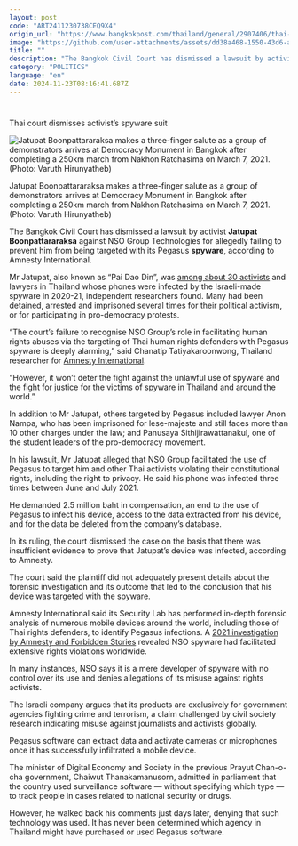```yaml
---
layout: post
code: "ART2411230738CEQ9X4"
origin_url: "https://www.bangkokpost.com/thailand/general/2907406/thai-court-dismisses-activists-spyware-suit"
image: "https://github.com/user-attachments/assets/dd38a468-1550-43d6-ab91-10d39a83f181"
title: ""
description: "The Bangkok Civil Court has dismissed a lawsuit by activist  Jatupat Boonpattararaksa  against NSO Group Technologies for allegedly failing to prevent him from being targeted with its Pegasus  spyware , according to Amnesty International."
category: "POLITICS"
language: "en"
date: 2024-11-23T08:16:41.687Z
---
```


# 

Thai court dismisses activist’s spyware suit

![Jatupat Boonpattararaksa makes a three-finger salute as a group of demonstrators arrives at Democracy Monument in Bangkok after completing a 250km march from Nakhon Ratchasima on March 7, 2021. (Photo: Varuth Hirunyatheb)](https://github.com/user-attachments/assets/8cdd333e-8286-4f0b-8aa8-1e480bf68e2a)

Jatupat Boonpattararaksa makes a three-finger salute as a group of demonstrators arrives at Democracy Monument in Bangkok after completing a 250km march from Nakhon Ratchasima on March 7, 2021. (Photo: Varuth Hirunyatheb)

The Bangkok Civil Court has dismissed a lawsuit by activist **Jatupat Boonpattararaksa** against NSO Group Technologies for allegedly failing to prevent him from being targeted with its Pegasus **spyware**, according to Amnesty International.

Mr Jatupat, also known as “Pai Dao Din”, was [among about 30 activists](https://www.bangkokpost.com/thailand/general/2348513/thai-democracy-activists-targeted-by-pegasus-spyware-report) and lawyers in Thailand whose phones were infected by the Israeli-made spyware in 2020-21, independent researchers found. Many had been detained, arrested and imprisoned several times for their political activism, or for participating in pro-democracy protests.

“The court’s failure to recognise NSO Group’s role in facilitating human rights abuses via the targeting of Thai human rights defenders with Pegasus spyware is deeply alarming,” said Chanatip Tatiyakaroonwong, Thailand researcher for [Amnesty International](https://www.amnesty.org/en/latest/news/2024/11/thailand-dismissal-of-landmark-case-a-critical-and-alarming-setback-in-fight-against-unlawful-use-of-spyware/).

“However, it won’t deter the fight against the unlawful use of spyware and the fight for justice for the victims of spyware in Thailand and around the world.”

In addition to Mr Jatupat, others targeted by Pegasus included lawyer Anon Nampa, who has been imprisoned for lese-majeste and still faces more than 10 other charges under the law; and Panusaya Sithijirawattanakul, one of the student leaders of the pro-democracy movement.

In his lawsuit, Mr Jatupat alleged that NSO Group facilitated the use of Pegasus to target him and other Thai activists violating their constitutional rights, including the right to privacy. He said his phone was infected three times between June and July 2021.

He demanded 2.5 million baht in compensation, an end to the use of Pegasus to infect his device, access to the data extracted from his device, and for the data be deleted from the company’s database.

In its ruling, the court dismissed the case on the basis that there was insufficient evidence to prove that Jatupat’s device was infected, according to Amnesty.

The court said the plaintiff did not adequately present details about the forensic investigation and its outcome that led to the conclusion that his device was targeted with the spyware.

Amnesty International said its Security Lab has performed in-depth forensic analysis of numerous mobile devices around the world, including those of Thai rights defenders, to identify Pegasus infections. A [2021 investigation by Amnesty and Forbidden Stories](https://securitylab.amnesty.org/case-study-the-pegasus-project/) revealed NSO spyware had facilitated extensive rights violations worldwide.

In many instances, NSO says it is a mere developer of spyware with no control over its use and denies allegations of its misuse against rights activists.

The Israeli company argues that its products are exclusively for government agencies fighting crime and terrorism, a claim challenged by civil society research indicating misuse against journalists and activists globally.

Pegasus software can extract data and activate cameras or microphones once it has successfully infiltrated a mobile device.

The minister of Digital Economy and Society in the previous Prayut Chan-o-cha government, Chaiwut Thanakamanusorn, admitted in parliament that the country used surveillance software — without specifying which type — to track people in cases related to national security or drugs.

However, he walked back his comments just days later, denying that such technology was used. It has never been determined which agency in Thailand might have purchased or used Pegasus software.